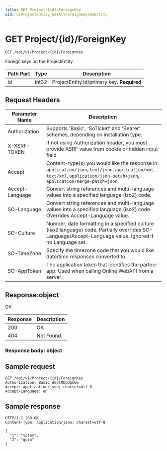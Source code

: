 ```yaml
---
title: GET Project/{id}/ForeignKey
uid: v1ProjectEntity_GetAllForeignKeysOnEntity
---
```


# GET Project/{id}/ForeignKey

```http
GET /api/v1/Project/{id}/ForeignKey
```

Foreign keys on the ProjectEntity.






| Path Part | Type | Description |
|-----------|------|-------------|
| id | int32 | ProjectEntity id/primary key. **Required** |



## Request Headers

| Parameter Name | Description |
|----------------|-------------|
| Authorization  | Supports 'Basic', 'SoTicket' and 'Bearer' schemes, depending on installation type. |
| X-XSRF-TOKEN   | If not using Authorization header, you must provide XSRF value from cookie or hidden input field |
| Accept         | Content-type(s) you would like the response in: `application/json`, `text/json`, `application/xml`, `text/xml`, `application/json-patch+json`, `application/merge-patch+json` |
| Accept-Language | Convert string references and multi-language values into a specified language (iso2) code. |
| SO-Language | Convert string references and multi-language values into a specified language (iso2) code. Overrides Accept-Language value. |
| SO-Culture | Number, date formatting in a specified culture (iso2 language) code. Partially overrides SO-Language/Accept-Language value. Ignored if no Language set. |
| SO-TimeZone | Specify the timezone code that you would like date/time responses converted to. |
| SO-AppToken | The application token that identifies the partner app. Used when calling Online WebAPI from a server. |


## Response:object

OK

| Response | Description |
|----------------|-------------|
| 200 | OK |
| 404 | Not Found. |

### Response body: object


## Sample request

```http!
GET /api/v1/Project/{id}/ForeignKey
Authorization: Basic dGplMDpUamUw
Accept: application/json; charset=utf-8
Accept-Language: en
```

## Sample response

```http_
HTTP/1.1 200 OK
Content-Type: application/json; charset=utf-8

{
  "1": "totam",
  "2": "quia"
}
```